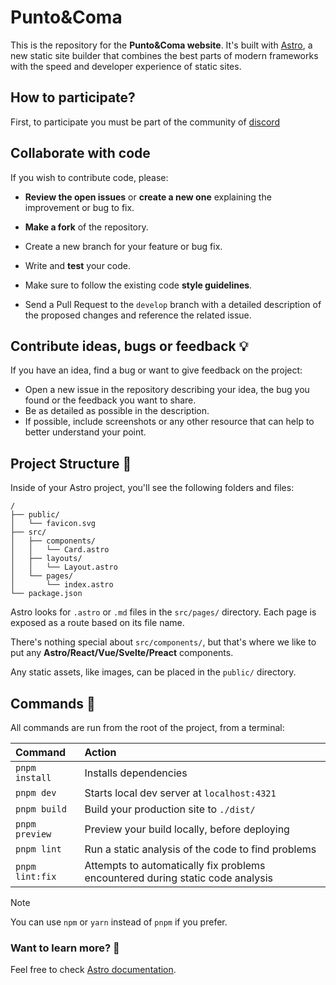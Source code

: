 # Punto&Coma

This is the repository for the **Punto&Coma website**. It's built with [Astro](https://astro.build/), a new static site builder that combines the best parts of modern frameworks with the speed and developer experience of static sites.

## How to participate?

First, to participate you must be part of the community of [discord](https://discord.gg/P7g9XJ4URc)

## Collaborate with code

If you wish to contribute code, please:

- **Review the open issues** or **create a new one** explaining the improvement or bug to fix.

- **Make a fork** of the repository.

- Create a new branch for your feature or bug fix.

- Write and **test** your code.

- Make sure to follow the existing code **style guidelines**.

- Send a Pull Request to the `develop` branch with a detailed description of the proposed changes and reference the related issue.

## Contribute ideas, bugs or feedback 💡

If you have an idea, find a bug or want to give feedback on the project:

- Open a new issue in the repository describing your idea, the bug you found or the feedback you want to share.
- Be as detailed as possible in the description.
- If possible, include screenshots or any other resource that can help to better understand your point.

## Project Structure 🚀

Inside of your Astro project, you'll see the following folders and files:

```text
/
├── public/
│   └── favicon.svg
├── src/
│   ├── components/
│   │   └── Card.astro
│   ├── layouts/
│   │   └── Layout.astro
│   └── pages/
│       └── index.astro
└── package.json
```

Astro looks for `.astro` or `.md` files in the `src/pages/` directory. Each page is exposed as a route based on its file name.

There's nothing special about `src/components/`, but that's where we like to put any **Astro/React/Vue/Svelte/Preact** components.

Any static assets, like images, can be placed in the `public/` directory.

## Commands 🧞

All commands are run from the root of the project, from a terminal:

| Command         | Action                                                                         |
| :-------------- | :----------------------------------------------------------------------------- |
| `pnpm install`  | Installs dependencies                                                          |
| `pnpm dev`      | Starts local dev server at `localhost:4321`                                    |
| `pnpm build`    | Build your production site to `./dist/`                                        |
| `pnpm preview`  | Preview your build locally, before deploying                                   |
| `pnpm lint`     | Run a static analysis of the code to find problems                             |
| `pnpm lint:fix` | Attempts to automatically fix problems encountered during static code analysis |


> [!NOTE]
> You can use `npm` or `yarn` instead of `pnpm` if you prefer.

### Want to learn more? 👀

Feel free to check [Astro documentation](https://docs.astro.build).

